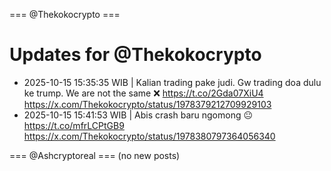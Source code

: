 === @Thekokocrypto ===

# Updates for @Thekokocrypto

- 2025-10-15 15:35:35 WIB | Kalian trading pake judi. Gw trading doa dulu ke trump.  We are not the same ❌ https://t.co/2Gda07XiU4
  https://x.com/Thekokocrypto/status/1978379212709929103
- 2025-10-15 15:41:53 WIB | Abis crash baru ngomong 😐 https://t.co/mfrLCPtGB9
  https://x.com/Thekokocrypto/status/1978380797364056340

=== @Ashcryptoreal ===
(no new posts)

